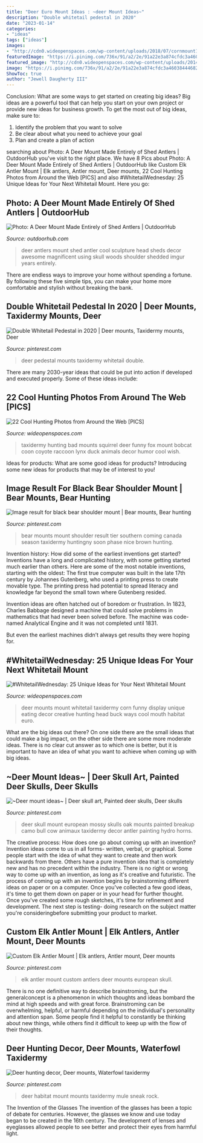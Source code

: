 ```yaml
---
title: "Deer Euro Mount Ideas : ~deer Mount Ideas~"
description: "Double whitetail pedestal in 2020"
date: "2023-01-14"
categories:
- "ideas"
tags: ["ideas"]
images:
- "http://cdn0.wideopenspaces.com/wp-content/uploads/2018/07/cornmount1.jpg"
featuredImage: "https://i.pinimg.com/736x/91/a2/2e/91a22e3a874cfdc3a46038444682cee2--bull-skulls-deer-skulls.jpg"
featured_image: "http://cdn0.wideopenspaces.com/wp-content/uploads/2014/11/CH-3.jpg"
image: "https://i.pinimg.com/736x/91/a2/2e/91a22e3a874cfdc3a46038444682cee2--bull-skulls-deer-skulls.jpg"
ShowToc: true
author: "Jewell Daugherty III"
---
```



Conclusion: What are some ways to get started on creating big ideas?
Big ideas are a powerful tool that can help you start on your own project or provide new ideas for business growth. To get the most out of big ideas, make sure to:
1. Identify the problem that you want to solve
2. Be clear about what you need to achieve your goal
3. Plan and create a plan of action

	

		
searching about Photo: A Deer Mount Made Entirely of Shed Antlers | OutdoorHub you've visit to the right place. We have 8 Pics about Photo: A Deer Mount Made Entirely of Shed Antlers | OutdoorHub like Custom Elk Antler Mount | Elk antlers, Antler mount, Deer mounts, 22 Cool Hunting Photos from Around the Web [PICS] and also #WhitetailWednesday: 25 Unique Ideas for Your Next Whitetail Mount. Here you go:
		
    
## Photo: A Deer Mount Made Entirely Of Shed Antlers | OutdoorHub

<img loading=lazy src="http://i.imgur.com/YV1d6mm.jpg" onerror="this.onerror=null;this.src='https://tse1.mm.bing.net/th?id=OIP.TjHAJshyrK-RCqqulXwPWQHaNK&amp;pid=15.1';" alt="Photo: A Deer Mount Made Entirely of Shed Antlers | OutdoorHub">

_Source: outdoorhub.com_

>deer antlers mount shed antler cool sculpture head sheds decor awesome magnificent using skull woods shoulder shedded imgur years entirely. 

	

There are endless ways to improve your home without spending a fortune. By following these five simple tips, you can make your home more comfortable and stylish without breaking the bank.

    
## Double Whitetail Pedestal In 2020 | Deer Mounts, Taxidermy Mounts, Deer

<img loading=lazy src="https://i.pinimg.com/736x/f7/51/c7/f751c7774da58d32c5dba272374572cd.jpg" onerror="this.onerror=null;this.src='https://tse2.mm.bing.net/th?id=OIP.cBbk_Cp3roFBqhGTKz2FWAHaMC&amp;pid=15.1';" alt="Double Whitetail Pedestal in 2020 | Deer mounts, Taxidermy mounts, Deer">

_Source: pinterest.com_

>deer pedestal mounts taxidermy whitetail double. 

	

There are many 2030-year ideas that could be put into action if developed and executed properly. Some of these ideas include:

    
## 22 Cool Hunting Photos From Around The Web [PICS]

<img loading=lazy src="http://cdn0.wideopenspaces.com/wp-content/uploads/2014/11/CH-3.jpg" onerror="this.onerror=null;this.src='https://tse1.mm.bing.net/th?id=OIP.e1A1cQKglvdP27Kwxgvq5gHaKA&amp;pid=15.1';" alt="22 Cool Hunting Photos from Around the Web [PICS]">

_Source: wideopenspaces.com_

>taxidermy hunting bad mounts squirrel deer funny fox mount bobcat coon coyote raccoon lynx duck animals decor humor cool wish. 

	

Ideas for products: What are some good ideas for products?
Introducing some new ideas for products that may be of interest to you!

    
## Image Result For Black Bear Shoulder Mount | Bear Mounts, Bear Hunting

<img loading=lazy src="https://i.pinimg.com/736x/bf/f2/ba/bff2ba2d5d50e1426c4a64e8451984f8.jpg" onerror="this.onerror=null;this.src='https://tse4.mm.bing.net/th?id=OIP.xH4Dw7UtPUpfAPiik3dP7AAAAA&amp;pid=15.1';" alt="Image result for black bear shoulder mount | Bear mounts, Bear hunting">

_Source: pinterest.com_

>bear mounts mount shoulder result tier southern coming canada season taxidermy huntingny soon phase nice brown hunting. 

	

Invention history: How did some of the earliest inventions get started?
Inventions have a long and complicated history, with some getting started much earlier than others. Here are some of the most notable inventions, starting with the oldest:
The first true computer was built in the late 17th century by Johannes Gutenberg, who used a printing press to create movable type. The printing press had potential to spread literacy and knowledge far beyond the small town where Gutenberg resided.

Invention ideas are often hatched out of boredom or frustration. In 1823, Charles Babbage designed a machine that could solve problems in mathematics that had never been solved before. The machine was code-named Analytical Engine and it was not completed until 1831.

But even the earliest machines didn’t always get results they were hoping for.

    
## #WhitetailWednesday: 25 Unique Ideas For Your Next Whitetail Mount

<img loading=lazy src="http://cdn0.wideopenspaces.com/wp-content/uploads/2018/07/cornmount1.jpg" onerror="this.onerror=null;this.src='https://tse4.mm.bing.net/th?id=OIP.-MdqGkNRzMq8lSV8hDYkVQHaLH&amp;pid=15.1';" alt="#WhitetailWednesday: 25 Unique Ideas for Your Next Whitetail Mount">

_Source: wideopenspaces.com_

>deer mounts mount whitetail taxidermy corn funny display unique eating decor creative hunting head buck ways cool mouth habitat euro. 

	

What are the big ideas out there?
On one side there are the small ideas that could make a big impact, on the other side there are some more moderate ideas. There is no clear cut answer as to which one is better, but it is important to have an idea of what you want to achieve when coming up with big ideas.

    
## ~Deer Mount Ideas~ | Deer Skull Art, Painted Deer Skulls, Deer Skulls

<img loading=lazy src="https://i.pinimg.com/736x/91/a2/2e/91a22e3a874cfdc3a46038444682cee2--bull-skulls-deer-skulls.jpg" onerror="this.onerror=null;this.src='https://tse2.mm.bing.net/th?id=OIP.c2Ua9Af6URvV04coY01A2QHaNI&amp;pid=15.1';" alt="~Deer mount ideas~ | Deer skull art, Painted deer skulls, Deer skulls">

_Source: pinterest.com_

>deer skull mount european mossy skulls oak mounts painted breakup camo bull cow animaux taxidermy decor antler painting hydro horns. 

	

The creative process: How does one go about coming up with an invention?
Invention ideas come to us in all forms- written, verbal, or graphical. Some people start with the idea of what they want to create and then work backwards from there. Others have a pure invention idea that is completely new and has no precedent within the industry. There is no right or wrong way to come up with an invention, as long as it's creative and futuristic. The process of coming up with an invention begins by brainstorming different ideas on paper or on a computer. Once you've collected a few good ideas, it's time to get them down on paper or in your head for further thought. Once you've created some rough sketches, it's time for refinement and development. The next step is testing- doing research on the subject matter you're consideringbefore submitting your product to market.

    
## Custom Elk Antler Mount | Elk Antlers, Antler Mount, Deer Mounts

<img loading=lazy src="https://i.pinimg.com/736x/77/53/46/77534617890aa6afd67cee3f573b5916.jpg" onerror="this.onerror=null;this.src='https://tse3.mm.bing.net/th?id=OIP._HyCwlWIR3gpd63ZN8dZ6AHaJ3&amp;pid=15.1';" alt="Custom Elk Antler Mount | Elk antlers, Antler mount, Deer mounts">

_Source: pinterest.com_

>elk antler mount custom antlers deer mounts european skull. 

	

There is no one definitive way to describe brainstroming, but the generalconcept is a phenomenon in which thoughts and ideas bombard the mind at high speeds and with great force. Brainstroming can be overwhelming, helpful, or harmful depending on the individual's personality and attention span. Some people find it helpful to constantly be thinking about new things, while others find it difficult to keep up with the flow of their thoughts.

    
## Deer Hunting Decor, Deer Mounts, Waterfowl Taxidermy

<img loading=lazy src="https://i.pinimg.com/736x/c9/47/1d/c9471d2cb52959661ad8bc9edba5629d.jpg" onerror="this.onerror=null;this.src='https://tse1.mm.bing.net/th?id=OIP.5YyucPh7OtJ9i0eimZshcwAAAA&amp;pid=15.1';" alt="Deer hunting decor, Deer mounts, Waterfowl taxidermy">

_Source: pinterest.com_

>deer habitat mount mounts taxidermy mule sneak rock. 

	

The Invention of the Glasses
The invention of the glasses has been a topic of debate for centuries. However, the glasses we know and use today began to be created in the 16th century. The development of lenses and eyeglasses allowed people to see better and protect their eyes from harmful light.

